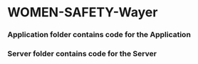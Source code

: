 # WOMEN-SAFETY-Wayer


### Application folder contains code for the Application
### Server folder contains code for the Server
